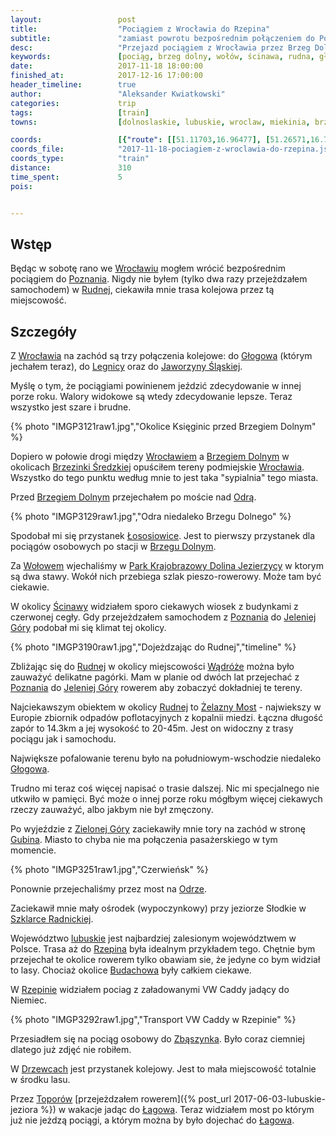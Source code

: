 ```yaml
---
layout:                 post
title:                  "Pociągiem z Wrocławia do Rzepina"
subtitle:               "zamiast powrotu bezpośrednim połączeniem do Poznania wolałem przejechać przed Rudne do Rzepina"
desc:                   "Przejazd pociągiem z Wrocławia przez Brzeg Dolny, Wołów, Ścinawę, Rudnę, Głogów, Bytom Odrzański, Nową Sól, Zieloną górę, Budachów do Rzepina. Chciałem na szybko zobaczyć tereny, na których będę mógł w przyszłym roku jechać rowerem."
keywords:               [pociąg, brzeg dolny, wołów, ścinawa, rudna, głogów, bytom odrzański, nowa sól, zielona góra, budachów, rzepin, torzym, toporów]
date:                   2017-11-18 18:00:00
finished_at:            2017-12-16 17:00:00
header_timeline:        true
author:                 "Aleksander Kwiatkowski"
categories:             trip
tags:                   [train]
towns:                  [dolnoslaskie, lubuskie, wroclaw, miekinia, brzeg_dolny, wolow, winsko, scinawa, rudna, grebocice, glogow, zukowo, bytom_odrzanski, otyn, zielona_gora, czerwiensk, krosno_odrzanskie, bytnica, torzym, rzepin, lagow, lubrza, swiebodzin, szczaniec, zbaszynek, zbaszyn]

coords:                 [{"route": [[51.11703,16.96477], [51.26571,16.72478], [51.37128,16.58505], [51.41134,16.41751], [51.50525,16.26816], [51.66908,16.07899], [51.73270,15.78683], [51.91477,15.62855], [52.01398,15.42153], [52.09716,15.24953], [52.35016,14.81694], [52.26409,15.17091], [52.26430,15.73876]], "type": "train"}]
coords_file:            "2017-11-18-pociagiem-z-wroclawia-do-rzepina.json"
coords_type:            "train"
distance:               310
time_spent:             5
pois:


---
```


[wiki-wroclaw]: https://pl.wikipedia.org/wiki/Wroc%C5%82aw
[wiki-poznan]: https://pl.wikipedia.org/wiki/Pozna%C5%84
[wiki-rudna]: https://pl.wikipedia.org/wiki/Rudna_(wojew%C3%B3dztwo_dolno%C5%9Bl%C4%85skie)
[wiki-glogow]: https://pl.wikipedia.org/wiki/G%C5%82og%C3%B3w
[wiki-legnica]: https://pl.wikipedia.org/wiki/Legnica
[wiki-jaworzyna-slaska]: https://pl.wikipedia.org/wiki/Jaworzyna_%C5%9Al%C4%85ska
[wiki-brzeg-dolny]: https://pl.wikipedia.org/wiki/Brzeg_Dolny
[wiki-brzezinka-sredzka]: https://pl.wikipedia.org/wiki/Brzezinka_%C5%9Aredzka
[wiki-odra]: https://pl.wikipedia.org/wiki/Odra
[wiki-lososiowice]: https://pl.wikipedia.org/wiki/%C5%81ososiowice
[wiki-wolow]: https://pl.wikipedia.org/wiki/Wo%C5%82%C3%B3w
[wiki-park-dolina-jezierzycy]: https://pl.wikipedia.org/wiki/Park_Krajobrazowy_Dolina_Jezierzycy
[wiki-scinawa]: https://pl.wikipedia.org/wiki/%C5%9Acinawa
[wiki-jelenia-gora]: https://pl.wikipedia.org/wiki/Jelenia_G%C3%B3ra
[wiki-wadroze]: https://pl.wikipedia.org/wiki/W%C4%85dro%C5%BCe
[wiki-zielona-gora]: https://pl.wikipedia.org/wiki/Zielona_G%C3%B3ra
[wiki-gubin]: https://pl.wikipedia.org/wiki/Gubin
[wiki-szklarka-radnicka]: https://pl.wikipedia.org/wiki/Szklarka_Radnicka
[wiki-lubuskie]: https://pl.wikipedia.org/wiki/Wojew%C3%B3dztwo_lubuskie
[wiki-rzepin]: https://pl.wikipedia.org/wiki/Rzepin
[wiki-budachow]: https://pl.wikipedia.org/wiki/Budach%C3%B3w
[wiki-zbaszynek]: https://pl.wikipedia.org/wiki/Zb%C4%85szynek
[wiki-drzewce]: https://pl.wikipedia.org/wiki/Drzewce_(wie%C5%9B_w_wojew%C3%B3dztwie_lubuskim)
[wiki-toporow]: https://pl.wikipedia.org/wiki/Topor%C3%B3w_(wojew%C3%B3dztwo_lubuskie)
[wiki-lagow]: https://pl.wikipedia.org/wiki/%C5%81ag%C3%B3w
[wiki-zelazny-most]: https://pl.wikipedia.org/wiki/%C5%BBelazny_Most_(zbiornik_odpad%C3%B3w)

Wstęp
-----

Będąc w sobotę rano we [Wrocławiu][wiki-wroclaw] mogłem wrócić
bezpośrednim pociągiem do [Poznania][wiki-poznan]. Nigdy nie byłem
(tylko dwa razy przejeżdzałem samochodem)
w [Rudnej][wiki-rudna], ciekawiła mnie trasa kolejowa przez tą miejscowość.


Szczegóły
---------

Z [Wrocławia][wiki-wroclaw] na zachód są trzy połączenia kolejowe:
do [Głogowa][wiki-glogow] (którym jechałem teraz), do [Legnicy][wiki-legnica]
oraz do [Jaworzyny Śląskiej][wiki-jaworzyna-slaska].

Myślę o tym, że pociągiami powinienem jeździć zdecydowanie w innej porze roku.
Walory widokowe są wtedy zdecydowanie lepsze. Teraz wszystko jest szare i
brudne.

{% photo "IMGP3121raw1.jpg","Okolice Księginic przed Brzegiem Dolnym" %}

Dopiero w połowie drogi między [Wrocławiem][wiki-wroclaw] a
[Brzegiem Dolnym][wiki-brzeg-dolny] w okolicach
[Brzezinki Średzkiej][wiki-brzezinka-sredzka] opuściłem tereny podmiejskie
[Wrocławia][wiki-wroclaw]. Wszystko do tego punktu według mnie to jest
taka "sypialnia" tego miasta.

Przed [Brzegiem Dolnym][wiki-brzeg-dolny] przejechałem po moście nad [Odrą][wiki-odra].

{% photo "IMGP3129raw1.jpg","Odra niedaleko Brzegu Dolnego" %}

Spodobał mi się przystanek [Łososiowice][wiki-lososiowice]. Jest to pierwszy
przystanek dla pociągów osobowych po stacji w [Brzegu Dolnym][wiki-brzeg-dolny].

Za [Wołowem][wiki-wolow] wjechaliśmy w
[Park Krajobrazowy Dolina Jezierzycy][wiki-park-dolina-jezierzycy]
w ktorym są dwa stawy. Wokół nich
przebiega szlak pieszo-rowerowy. Może tam być ciekawie.

W okolicy [Ścinawy][wiki-scinawa] widziałem sporo ciekawych wiosek z budynkami
z czerwonej cegły. Gdy przejeżdzałem samochodem z [Poznania][wiki-poznan] do
[Jeleniej Góry][wiki-jelenia-gora] podobał mi się klimat tej okolicy.

{% photo "IMGP3190raw1.jpg","Dojeżdzając do Rudnej","timeline" %}

Zbliżając się do [Rudnej][wiki-rudna] w okolicy miejscowości
[Wądróże][wiki-wadroze] można było zauważyć delikatne pagórki.
Mam w planie od dwóch lat przejechać z [Poznania][wiki-poznan] do
[Jeleniej Góry][wiki-jelenia-gora] rowerem aby zobaczyć dokładniej te
tereny.

Najciekawszym obiektem w okolicy [Rudnej][wiki-rudna] to
[Żelazny Most][wiki-zelazny-most] - najwiekszy w Europie zbiornik odpadów
poflotacyjnych z kopalnii miedzi. Łączna długość zapór to 14.3km a jej wysokość
to 20-45m. Jest on widoczny z trasy pociągu jak i samochodu.

Największe pofalowanie terenu było na południowym-wschodzie niedaleko
[Głogowa][wiki-glogow].

Trudno mi teraz coś więcej napisać o trasie dalszej. Nic mi specjalnego
nie utkwiło w pamięci. Być może o innej porze roku mógłbym więcej ciekawych
rzeczy zauważyć, albo jakbym nie był zmęczony.

Po wyjeździe z [Zielonej Góry][wiki-zielona-gora] zaciekawiły
mnie tory na zachód w stronę [Gubina][wiki-gubin]. Miasto to
chyba nie ma połączenia pasażerskiego w tym momencie.

{% photo "IMGP3251raw1.jpg","Czerwieńsk" %}

Ponownie przejechaliśmy przez most na [Odrze][wiki-odra].

Zaciekawił mnie mały ośrodek (wypoczynkowy) przy jeziorze Słodkie w
[Szklarce Radnickiej][wiki-szklarka-radnicka].

Województwo [lubuskie][wiki-lubuskie] jest najbardziej zalesionym województwem
w Polsce. Trasa aż do [Rzepina][wiki-rzepin] była idealnym przykładem
tego. Chętnie bym przejechał te okolice rowerem tylko obawiam sie,
że jedyne co bym widział to lasy. Chociaż okolice [Budachowa][wiki-budachow]
były całkiem ciekawe.

W [Rzepinie][wiki-rzepin] widziałem pociag z załadowanymi VW Caddy
jadący do Niemiec.

{% photo "IMGP3292raw1.jpg","Transport VW Caddy w Rzepinie" %}

Przesiadłem się na pociąg osobowy do [Zbąszynka][wiki-zbaszynek]. Było coraz
ciemniej dlatego już zdjęć nie robiłem.

W [Drzewcach][wiki-drzewce] jest przystanek kolejowy. Jest to mała miejscowość
totalnie w środku lasu.

Przez [Toporów][wiki-toporow]
[przejeżdzałem rowerem]({% post_url 2017-06-03-lubuskie-jeziora %}) w wakacje
jadąc do [Łagowa][wiki-lagow]. Teraz widziałem most po którym
już nie jeżdzą pociągi, a którym można by było dojechać do
[Łagowa][wiki-lagow].
